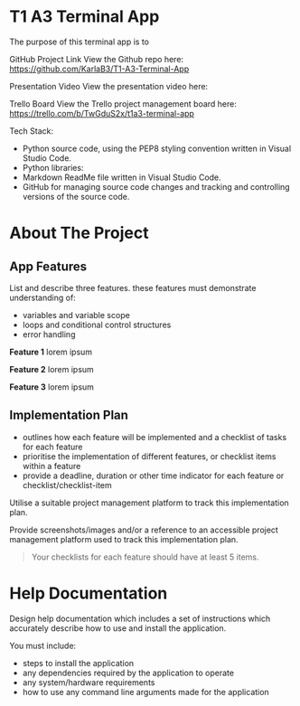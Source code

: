# T1 A3 Terminal App
The purpose of this terminal app is to   

GitHub Project Link
View the Github repo here: https://github.com/KarlaB3/T1-A3-Terminal-App

Presentation Video
View the presentation video here: 

Trello Board
View the Trello project management board here: https://trello.com/b/TwGduS2x/t1a3-terminal-app

Tech Stack:
* Python source code, using the PEP8 styling convention written in Visual Studio Code.
* Python libraries: 
* Markdown ReadMe file written in Visual Studio Code.
* GitHub for managing source code changes and tracking and controlling versions of the source code.

# About The Project

## App Features
List and describe three features. these features must demonstrate understanding of:
- variables and variable scope
- loops and conditional control structures
- error handling

**Feature 1**
lorem ipsum

**Feature 2**
lorem ipsum

**Feature 3**
lorem ipsum

## Implementation Plan
- outlines how each feature will be implemented and a checklist of tasks for each feature
- prioritise the implementation of different features, or checklist items within a feature
- provide a deadline, duration or other time indicator for each feature or checklist/checklist-item

Utilise a suitable project management platform to track this implementation plan.

Provide screenshots/images and/or a reference to an accessible project management platform used to track this implementation plan. 


> Your checklists for each feature should have at least 5 items.

# Help Documentation
Design help documentation which includes a set of instructions which accurately describe how to use and install the application.

You must include:
- steps to install the application
- any dependencies required by the application to operate
- any system/hardware requirements
- how to use any command line arguments made for the application